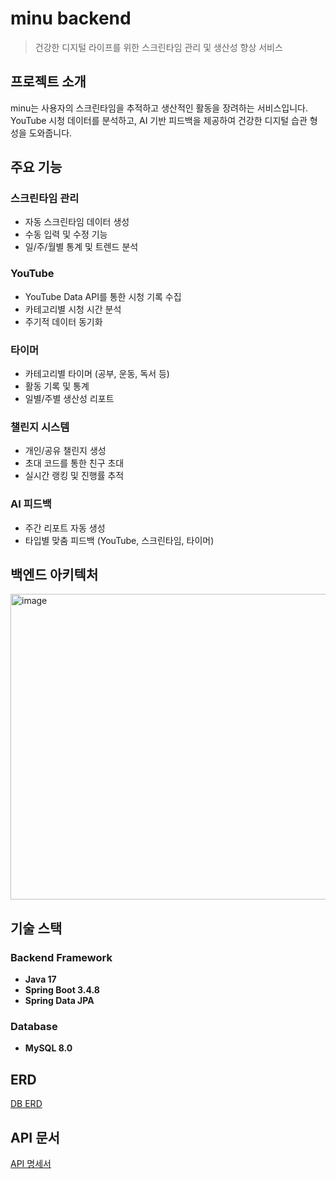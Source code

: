 # minu backend

> 건강한 디지털 라이프를 위한 스크린타임 관리 및 생산성 향상 서비스

## 프로젝트 소개

minu는 사용자의 스크린타임을 추적하고 생산적인 활동을 장려하는 서비스입니다. YouTube 시청 데이터를 분석하고, AI 기반 피드백을 제공하여 건강한 디지털 습관 형성을 도와줍니다.

## 주요 기능

### 스크린타임 관리
- 자동 스크린타임 데이터 생성
- 수동 입력 및 수정 기능
- 일/주/월별 통계 및 트렌드 분석

### YouTube
- YouTube Data API를 통한 시청 기록 수집
- 카테고리별 시청 시간 분석
- 주기적 데이터 동기화

### 타이머
- 카테고리별 타이머 (공부, 운동, 독서 등)
- 활동 기록 및 통계
- 일별/주별 생산성 리포트

### 챌린지 시스템
- 개인/공유 챌린지 생성
- 초대 코드를 통한 친구 초대
- 실시간 랭킹 및 진행률 추적

### AI 피드백
- 주간 리포트 자동 생성
- 타입별 맞춤 피드백 (YouTube, 스크린타임, 타이머)

## 백엔드 아키텍처
<img width="1316" height="489" alt="image" src="https://github.com/user-attachments/assets/f3420f7a-36ef-4eb9-808e-4385dda4ca43" />



## 기술 스택

### Backend Framework
- **Java 17**
- **Spring Boot 3.4.8**
- **Spring Data JPA**

### Database
- **MySQL 8.0**

## ERD
[DB ERD](https://dbdiagram.io/d/Minu-688b1901cca18e685c99f90e)

## API 문서
[API 명세서](https://pleasant-muenster-8f5.notion.site/API-241389341f0a8083853cd3132379dd66?source=copy_link)
